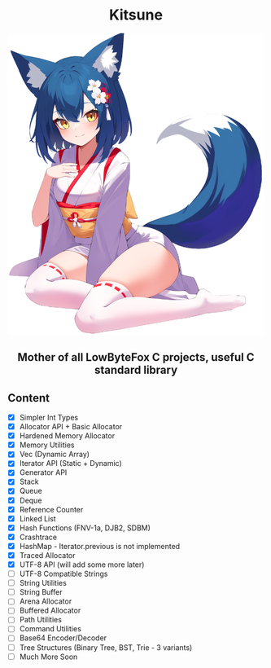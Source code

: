 <h1 align="center">Kitsune</h1>

<p align="center">
<img width="512" src="./character.png" />
</p>
<h3 align="center" style="font-size: 150%;">Mother of all LowByteFox C projects, useful C standard library</h3>

## Content
- [x] Simpler Int Types
- [x] Allocator API + Basic Allocator
- [x] Hardened Memory Allocator
- [x] Memory Utilities
- [x] Vec (Dynamic Array)
- [x] Iterator API (Static + Dynamic)
- [x] Generator API
- [x] Stack
- [x] Queue
- [x] Deque
- [x] Reference Counter
- [x] Linked List
- [x] Hash Functions (FNV-1a, DJB2, SDBM)
- [x] Crashtrace
- [x] HashMap - Iterator.previous is not implemented
- [x] Traced Allocator
- [x] UTF-8 API (will add some more later)
- [ ] UTF-8 Compatible Strings
- [ ] String Utilities
- [ ] String Buffer
- [ ] Arena Allocator
- [ ] Buffered Allocator
- [ ] Path Utilities
- [ ] Command Utilities
- [ ] Base64 Encoder/Decoder
- [ ] Tree Structures (Binary Tree, BST, Trie - 3 variants)
- [ ] Much More Soon
